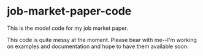 # job-market-paper-code
This is the model code for my job market paper.

This code is quite messy at the moment. Please bear with me--I'm working on examples and documentation and hope to have them available soon.
